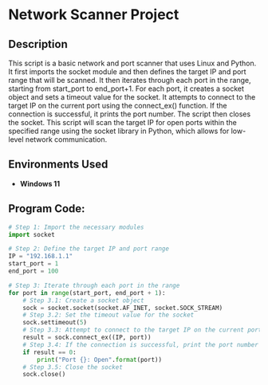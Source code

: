 <h1>Network Scanner Project</h1>


<h2>Description</h2>
This script is a basic network and port scanner that uses Linux and Python. It first imports the socket module and then defines the target IP and port range that will be scanned. It then iterates through each port in the range, starting from start_port to end_port+1. For each port, it creates a socket object and sets a timeout value for the socket. It attempts to connect to the target IP on the current port using the connect_ex() function. If the connection is successful, it prints the port number. The script then closes the socket. This script will scan the target IP for open ports within the specified range using the socket library in Python, which allows for low-level network communication.
<br />



<h2>Environments Used </h2>

- <b>Windows 11</b> 

<h2>Program Code:</h2>

```python
# Step 1: Import the necessary modules
import socket

# Step 2: Define the target IP and port range
IP = "192.168.1.1"
start_port = 1
end_port = 100

# Step 3: Iterate through each port in the range
for port in range(start_port, end_port + 1):
    # Step 3.1: Create a socket object
    sock = socket.socket(socket.AF_INET, socket.SOCK_STREAM)
    # Step 3.2: Set the timeout value for the socket
    sock.settimeout(5)
    # Step 3.3: Attempt to connect to the target IP on the current port
    result = sock.connect_ex((IP, port))
    # Step 3.4: If the connection is successful, print the port number
    if result == 0:
        print("Port {}: Open".format(port))
    # Step 3.5: Close the socket
    sock.close()

```
